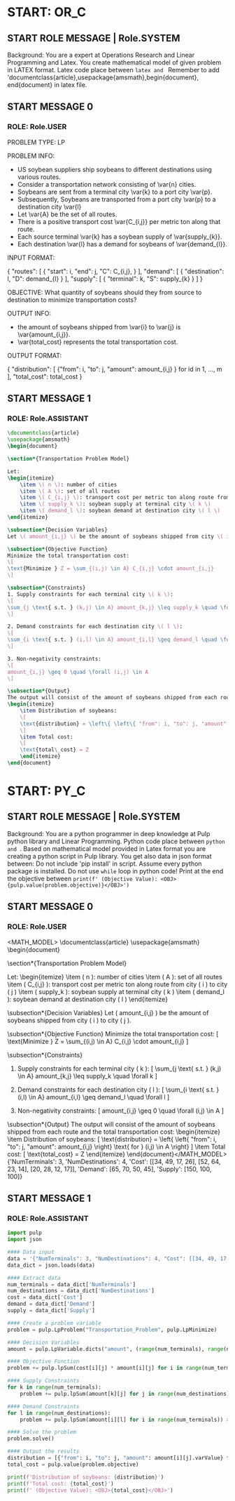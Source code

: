 # START: OR_C 
## START ROLE MESSAGE | Role.SYSTEM 
Background: You are a expert at Operations Research and Linear Programming and Latex. You create mathematical model of given problem in LATEX format. Latex code place between ```latex and ``` Remember to add 'documentclass{article},usepackage{amsmath},begin{document}, end{document} in latex file. 
## START MESSAGE 0 
### ROLE: Role.USER
<DESCRIPTION>
PROBLEM TYPE: LP

PROBLEM INFO:

- US soybean suppliers ship soybeans to different destinations using various routes.
- Consider a transportation network consisting of \var{n} cities.
- Soybeans are sent from a terminal city \var{k} to a port city \var{p}.
- Subsequently, Soybeans are transported from a port city \var{p} to a destination city \var{l}
- Let \var{A} be the set of all routes. 
- There is a positive transport cost \var{C_{i,j}} per metric ton along that route.
- Each source terminal \var{k} has a soybean supply of \var{supply_{k}}. 
- Each destination \var{l} has a demand for soybeans of \var{demand_{l}}.

INPUT FORMAT: 

{
    "routes": [
       {
        "start": i,
        "end": j,
        "C": C_{i,j},
       }
    ],
    "demand": [
        {
            "destination": l,
            "D": demand_{l}
        }
    ],
    "supply": [
        {
            "terminal": k,
            "S": supply_{k}
        }
    ]
}

OBJECTIVE: What quantity of soybeans should they from source to destination to minimize transportation costs?

OUTPUT INFO:

- the amount of soybeans shipped from \var{i} to \var{j} is \var{amount_{i,j}}.
- \var{total_cost} represents the total transportation cost.

OUTPUT FORMAT:

{
    "distribution": [
        {"from": i,
         "to": j,
         "amount": amount_{i,j}
        }
        for id in 1, ..., m
    ],
    "total_cost": total_cost
}


</DESCRIPTION>


## START MESSAGE 1 
### ROLE: Role.ASSISTANT
```latex
\documentclass{article}
\usepackage{amsmath}
\begin{document}

\section*{Transportation Problem Model}

Let:
\begin{itemize}
    \item \( n \): number of cities
    \item \( A \): set of all routes
    \item \( C_{i,j} \): transport cost per metric ton along route from city \( i \) to city \( j \)
    \item \( supply_k \): soybean supply at terminal city \( k \)
    \item \( demand_l \): soybean demand at destination city \( l \)
\end{itemize}

\subsection*{Decision Variables}
Let \( amount_{i,j} \) be the amount of soybeans shipped from city \( i \) to city \( j \).

\subsection*{Objective Function}
Minimize the total transportation cost:
\[
\text{Minimize } Z = \sum_{(i,j) \in A} C_{i,j} \cdot amount_{i,j}
\]

\subsection*{Constraints}
1. Supply constraints for each terminal city \( k \):
\[
\sum_{j \text{ s.t. } (k,j) \in A} amount_{k,j} \leq supply_k \quad \forall k
\]

2. Demand constraints for each destination city \( l \):
\[
\sum_{i \text{ s.t. } (i,l) \in A} amount_{i,l} \geq demand_l \quad \forall l
\]

3. Non-negativity constraints:
\[
amount_{i,j} \geq 0 \quad \forall (i,j) \in A
\]

\subsection*{Output}
The output will consist of the amount of soybeans shipped from each route and the total transportation cost:
\begin{itemize}
    \item Distribution of soybeans:
    \[
    \text{distribution} = \left\{ \left\{ "from": i, "to": j, "amount": amount_{i,j} \right\} \text{ for } (i,j) \in A \right\}
    \]
    \item Total cost:
    \[
    \text{total\_cost} = Z
    \end{itemize}
\end{document}
```

# START: PY_C 
## START ROLE MESSAGE | Role.SYSTEM 
Background: You are a python programmer in deep knowledge at Pulp python library and Linear Programming. Python code place between ```python and ```. Based on mathematical model provided in Latex format you are creating a python script in Pulp library. You get also data in json format between: <DATA></DATA> Do not include 'pip install' in script. Assume every python package is installed. Do not use `while` loop in python code! Print at the end the objective between <OBJ></OBJ> `print(f' (Objective Value): <OBJ>{pulp.value(problem.objective)}</OBJ>')` 
## START MESSAGE 0 
### ROLE: Role.USER
<MATH_MODEL>
\documentclass{article}
\usepackage{amsmath}
\begin{document}

\section*{Transportation Problem Model}

Let:
\begin{itemize}
    \item \( n \): number of cities
    \item \( A \): set of all routes
    \item \( C_{i,j} \): transport cost per metric ton along route from city \( i \) to city \( j \)
    \item \( supply_k \): soybean supply at terminal city \( k \)
    \item \( demand_l \): soybean demand at destination city \( l \)
\end{itemize}

\subsection*{Decision Variables}
Let \( amount_{i,j} \) be the amount of soybeans shipped from city \( i \) to city \( j \).

\subsection*{Objective Function}
Minimize the total transportation cost:
\[
\text{Minimize } Z = \sum_{(i,j) \in A} C_{i,j} \cdot amount_{i,j}
\]

\subsection*{Constraints}
1. Supply constraints for each terminal city \( k \):
\[
\sum_{j \text{ s.t. } (k,j) \in A} amount_{k,j} \leq supply_k \quad \forall k
\]

2. Demand constraints for each destination city \( l \):
\[
\sum_{i \text{ s.t. } (i,l) \in A} amount_{i,l} \geq demand_l \quad \forall l
\]

3. Non-negativity constraints:
\[
amount_{i,j} \geq 0 \quad \forall (i,j) \in A
\]

\subsection*{Output}
The output will consist of the amount of soybeans shipped from each route and the total transportation cost:
\begin{itemize}
    \item Distribution of soybeans:
    \[
    \text{distribution} = \left\{ \left\{ "from": i, "to": j, "amount": amount_{i,j} \right\} \text{ for } (i,j) \in A \right\}
    \]
    \item Total cost:
    \[
    \text{total\_cost} = Z
    \end{itemize}
\end{document}</MATH_MODEL>
<DATA>
{'NumTerminals': 3, 'NumDestinations': 4, 'Cost': [[34, 49, 17, 26], [52, 64, 23, 14], [20, 28, 12, 17]], 'Demand': [65, 70, 50, 45], 'Supply': [150, 100, 100]}</DATA>


## START MESSAGE 1 
### ROLE: Role.ASSISTANT
```python
import pulp
import json

#### Data input
data = '{"NumTerminals": 3, "NumDestinations": 4, "Cost": [[34, 49, 17, 26], [52, 64, 23, 14], [20, 28, 12, 17]], "Demand": [65, 70, 50, 45], "Supply": [150, 100, 100]}'
data_dict = json.loads(data)

#### Extract data
num_terminals = data_dict['NumTerminals']
num_destinations = data_dict['NumDestinations']
cost = data_dict['Cost']
demand = data_dict['Demand']
supply = data_dict['Supply']

#### Create a problem variable
problem = pulp.LpProblem("Transportation_Problem", pulp.LpMinimize)

#### Decision Variables
amount = pulp.LpVariable.dicts("amount", (range(num_terminals), range(num_destinations)), lowBound=0)

#### Objective Function
problem += pulp.lpSum(cost[i][j] * amount[i][j] for i in range(num_terminals) for j in range(num_destinations)), "Total_Transportation_Cost"

#### Supply Constraints
for k in range(num_terminals):
    problem += pulp.lpSum(amount[k][j] for j in range(num_destinations)) <= supply[k], f"Supply_Constraint_{k}"

#### Demand Constraints
for l in range(num_destinations):
    problem += pulp.lpSum(amount[i][l] for i in range(num_terminals)) >= demand[l], f"Demand_Constraint_{l}"

#### Solve the problem
problem.solve()

#### Output the results
distribution = [{"from": i, "to": j, "amount": amount[i][j].varValue} for i in range(num_terminals) for j in range(num_destinations)]
total_cost = pulp.value(problem.objective)

print(f'Distribution of soybeans: {distribution}')
print(f'Total cost: {total_cost}')
print(f' (Objective Value): <OBJ>{total_cost}</OBJ>')
```

